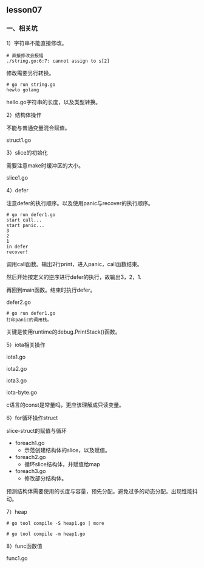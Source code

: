 
## lesson07

### 一、相关坑

1）字符串不能直接修改。

```shell
# 直接修改会报错
./string.go:6:7: cannot assign to s[2]
```

修改需要另行转换。
```shell
# go run string.go
hewlo golang
```
hello.go字符串的长度，以及类型转换。



2）结构体操作

不能与普通变量混合赋值。

struct1.go



3）slice的初始化

需要注意make时缓冲区的大小。

slice1.go



4）defer

注意defer的执行顺序。以及使用panic与recover的执行顺序。

```shell
# go run defer1.go
start call...
start panic...
3
2
1
in defer
recover!
```

调用call函数。输出2行print，进入panic，call函数结束。

然后开始按定义的逆序进行defer的执行，故输出3，2，1.

再回到main函数。结束时执行defer。

defer2.go

```shell
# go run defer1.go
打印panic的调用栈。
```

关键是使用runtime的debug.PrintStack()函数。



5）iota相关操作

iota1.go

iota2.go

iota3.go

iota-byte.go

c语言的const是常量吗，更应该理解成只读变量。



6）for循环操作struct

slice-struct的赋值与循环

* foreach1.go
  * 示范创建结构体的slice，以及赋值。
* foreach2.go
  * 循环slice结构体，并赋值给map
* foreach3.go
  * 修改部分结构体。

预测结构体需要使用的长度与容量，预先分配。避免过多的动态分配。出现性能抖动。



7）heap

```shell
# go tool compile -S heap1.go | more

# go tool compile -m heap1.go

```



8）func函数值

func1.go

